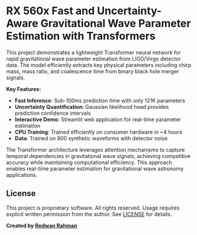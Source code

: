 # RX 560x Fast and Uncertainty-Aware Gravitational Wave Parameter Estimation with Transformers

This project demonstrates a lightweight Transformer neural network for rapid gravitational wave parameter estimation from LIGO/Virgo detector data. The model efficiently extracts key physical parameters including chirp mass, mass ratio, and coalescence time from binary black hole merger signals.

**Key Features:**
- **Fast Inference**: Sub-100ms prediction time with only 121K parameters
- **Uncertainty Quantification**: Gaussian likelihood head provides prediction confidence intervals
- **Interactive Demo**: Streamlit web application for real-time parameter estimation
- **CPU Training**: Trained efficiently on consumer hardware in ~4 hours
- **Data**: Trained on 800 synthetic waveforms with detector noise

The Transformer architecture leverages attention mechanisms to capture temporal dependencies in gravitational wave signals, achieving competitive accuracy while maintaining computational efficiency. This approach enables real-time parameter estimation for gravitational wave astronomy applications.

## License

This project is proprietary software. All rights reserved. Usage requires explicit written permission from the author. See [LICENSE](LICENSE) for details.

**Created by [Redwan Rahman](https://redwan-rahman.netlify.app)**